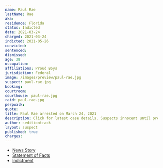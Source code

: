 ```yaml
---
name: Paul Rae
lastName: Rae
aka:
residence: Florida
status: Indicted
date: 2021-03-24
charged: 2021-03-24
indicted: 2021-05-26
convicted: 
sentenced: 
dismissed: 
age: 38
occupation:
affiliations: Proud Boys
jurisdiction: Federal
image: /images/preview/paul-rae.jpg
suspect: paul-rae.jpg
booking:
courtroom:
courthouse: paul-rae.jpg
raid: paul-rae.jpg
perpwalk:
quote:
title: Paul Rae arrested on March 24, 2021
description: Click for latest case details. Suspects innocent until proven guilty.
author: seditiontrack
layout: suspect
published: true
charges:
---
```

- [News Story](https://www.wtsp.com/amp/article/news/regional/florida/florida-proud-boys-member-capitol-insurrection/67-26ab6a33-bad0-4f9a-b790-3ccbc113d596)
- [Statement of Facts](https://www.justice.gov/usao-dc/case-multi-defendant/file/1381166/download)
- [Indictment](https://extremism.gwu.edu/sites/g/files/zaxdzs2191/f/Arthur%20Jackman%20and%20Paul%20Rae%20Indictment.pdf)
